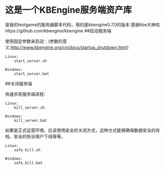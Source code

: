 这是一个KBEngine服务端资产库
========
是我的testgame的服务器脚本代码，用的是kbengine0.7.0的版本
感谢kbe大神哈https://github.com/kbengine/kbengine
##启动服务端

使用固定参数来启动：(参数的意义:http://www.kbengine.org/cn/docs/startup_shutdown.html)
	
	Linux:
		start_server.sh

	Windows:
		start_server.bat


##关闭服务端

快速杀死服务端进程:

	Linux:
		kill_server.sh

	Windows:
		kill_server.bat


如果是正式运营环境，应该使用安全的关闭方式，这种方式能够确保数据安全的存档，安全的告诉用户下线等等。

	Linux:
		safe_kill.sh

	Windows:
		safe_kill.bat
